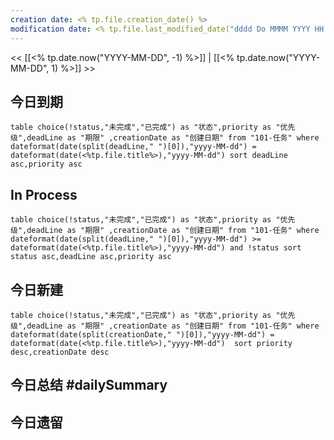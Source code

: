 ```yaml
---
creation date: <% tp.file.creation_date() %>
modification date: <% tp.file.last_modified_date("dddd Do MMMM YYYY HH:mm:ss") %>
---
```

<< [[<% tp.date.now("YYYY-MM-DD", -1) %>]] | [[<% tp.date.now("YYYY-MM-DD", 1) %>]] >>
## 今日到期
```dataview
table choice(!status,"未完成","已完成") as "状态",priority as "优先级",deadLine as "期限" ,creationDate as "创建日期" from "101-任务" where dateformat(date(split(deadLine," ")[0]),"yyyy-MM-dd") = dateformat(date(<%tp.file.title%>),"yyyy-MM-dd") sort deadLine asc,priority asc
```

## In Process
```dataview
table choice(!status,"未完成","已完成") as "状态",priority as "优先级",deadLine as "期限" ,creationDate as "创建日期" from "101-任务" where dateformat(date(split(deadLine," ")[0]),"yyyy-MM-dd") >= dateformat(date(<%tp.file.title%>),"yyyy-MM-dd") and !status sort status asc,deadLine asc,priority asc
```
## 今日新建
```dataview
table choice(!status,"未完成","已完成") as "状态",priority as "优先级",deadLine as "期限" ,creationDate as "创建日期" from "101-任务" where  dateformat(date(split(creationDate," ")[0]),"yyyy-MM-dd") = dateformat(date(<%tp.file.title%>),"yyyy-MM-dd")  sort priority desc,creationDate desc
```

## 今日总结 #dailySummary 


## 今日遗留





